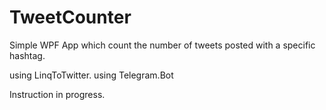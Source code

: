 # TweetCounter
Simple WPF App which count the number of tweets posted with a specific hashtag.

using LinqToTwitter.
using Telegram.Bot

Instruction in progress.
